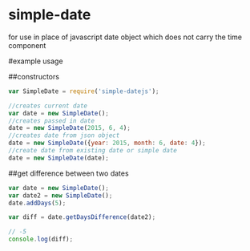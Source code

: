# simple-date
for use in place of javascript date object which does not carry the time component

#example usage

##constructors

```javascript
var SimpleDate = require('simple-datejs');

//creates current date
var date = new SimpleDate();
//creates passed in date
date = new SimpleDate(2015, 6, 4);
//creates date from json object
date = new SimpleDate({year: 2015, month: 6, date: 4});
//create date from existing date or simple date
date = new SimpleDate(date);
```

##get difference between two dates

```javascript
var date = new SimpleDate();
var date2 = new SimpleDate();
date.addDays(5);

var diff = date.getDaysDifference(date2);

// -5
console.log(diff);
```
